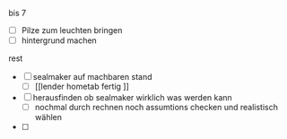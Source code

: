 bis 7
- [ ] Pilze zum leuchten bringen
- [ ] hintergrund machen

rest
- [ ] sealmaker auf machbaren stand
	- [ ] [[lender hometab fertig ]]
- [ ] herausfinden ob sealmaker wirklich was werden kann
	- [ ] nochmal durch rechnen noch assumtions checken und realistisch wählen
- [ ] 